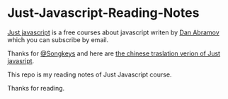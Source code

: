 # Just-Javascript-Reading-Notes

[Just javascript](https://justjavascript.com/) is a free courses about javascript writen by [Dan Abramov](https://github.com/gaearon) which you can subscribe by email.

Thanks for [@Songkeys](https://github.com/songkeys) and here are [the chinese traslation verion of Just javasript](https://songkeys.github.io/posts/jj-01/).

This repo is my reading notes of Just Javascript course.

Thanks for reading.
